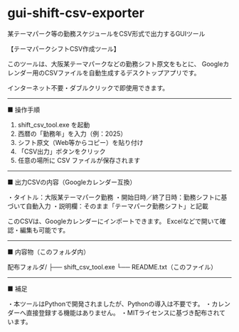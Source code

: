 # gui-shift-csv-exporter
某テーマパーク等の勤務スケジュールをCSV形式で出力するGUIツール

【テーマパークシフトCSV作成ツール】

このツールは、大阪某テーマパークなどの勤務シフト原文をもとに、
Googleカレンダー用のCSVファイルを自動生成するデスクトップアプリです。

インターネット不要・ダブルクリックで即使用できます。

--------------------------------
■ 操作手順

1. shift_csv_tool.exe を起動
2. 西暦の「勤務年」を入力（例：2025）
3. シフト原文（Web等からコピー）を貼り付け
4. 「CSV出力」ボタンをクリック
5. 任意の場所に CSV ファイルが保存されます

--------------------------------
■ 出力CSVの内容（Googleカレンダー互換）

・タイトル：大阪某テーマパーク勤務
・開始日時／終了日時：勤務シフトに基づいて自動入力
・説明欄：そのまま「テーマパーク勤務シフト」と記載

このCSVは、Googleカレンダーにインポートできます。
Excelなどで開いて確認・編集も可能です。

--------------------------------
■ 内容物（このフォルダ内）

配布フォルダ/
├── shift_csv_tool.exe
└── README.txt（このファイル）

--------------------------------
■ 補足

・本ツールはPythonで開発されましたが、Pythonの導入は不要です。
・カレンダーへ直接登録する機能はありません。
・MITライセンスに基づき配布されています。

